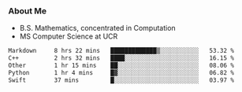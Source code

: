 ### About Me

- B.S. Mathematics, concentrated in Computation
- MS Computer Science at UCR



<!--START_SECTION:waka-->

```txt
Markdown     8 hrs 22 mins   █████████████▒░░░░░░░░░░░   53.32 %
C++          2 hrs 32 mins   ████░░░░░░░░░░░░░░░░░░░░░   16.15 %
Other        1 hr 15 mins    ██░░░░░░░░░░░░░░░░░░░░░░░   08.06 %
Python       1 hr 4 mins     █▓░░░░░░░░░░░░░░░░░░░░░░░   06.82 %
Swift        37 mins         █░░░░░░░░░░░░░░░░░░░░░░░░   03.97 %
```

<!--END_SECTION:waka-->
